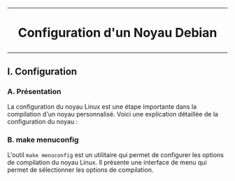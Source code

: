 ------------------------------------------------------------------------------------------------------------------------------------------
# <p align='center'> Configuration d'un Noyau Debian </p>

------------------------------------------------------------------------------------------------------------------------------------------
## I. Configuration
### A. Présentation
La configuration du noyau Linux est une étape importante dans la compilation d'un noyau personnalisé. Voici une explication détaillée de la configuration du noyau :

### B. make menuconfig
L'outil `make menuconfig` est un utilitaire qui permet de configurer les options de compilation du noyau Linux. Il présente une interface de menu qui permet de sélectionner les options de compilation.

